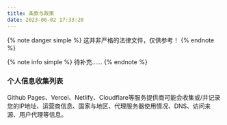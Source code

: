 ```yaml
---
title: 条款与政策
date: 2023-06-02 17:33:20
---
```


{% note danger simple %}
这并非严格的法律文件，仅供参考！
{% endnote %}

{% note info simple %}
待补充……
{% endnote %}

### 个人信息收集列表

Github Pages、Vercel、Netlify、Cloudflare等服务提供商可能会收集或/并记录您的IP地址、运营商信息、国家与地区、代理服务器使用情况、DNS、访问来源、用户代理等信息。
